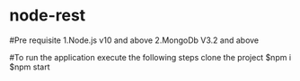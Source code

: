 # node-rest

#Pre requisite
1.Node.js v10 and above
2.MongoDb V3.2 and above

#To run the application execute the following steps
clone the project
$npm i
$npm start
